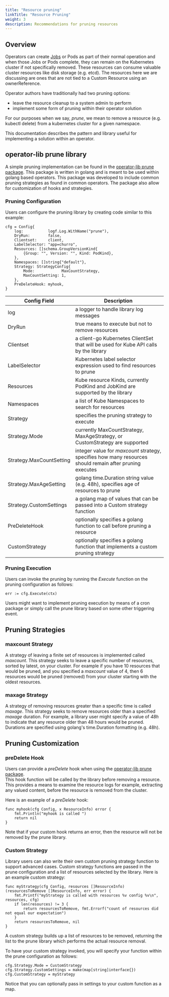 ```yaml
---
title: "Resource pruning"
linkTitle: "Resource Pruning"
weight: 3
description: Recommendations for pruning resources
---
```


## Overview

Operators can create [Jobs][jobs] or Pods as part of their normal operation and when those Jobs or Pods
complete, they can remain on the Kubernetes cluster if not specifically removed.  These resources
can consume valuable cluster resources like disk storage (e.g. etcd).  The resources here we 
are discussing are ones that are not tied to a Custom Resource using an ownerReference.

Operator authors have traditionally had two pruning options:

 * leave the resource cleanup to a system admin to perform
 * implement some form of pruning within their operator solution

For our purposes when we say, *prune*, we mean to remove a resource (e.g. kubectl delete) from
a kubernetes cluster for a given namespace.

This documentation describes the pattern and library useful for implementing a solution within an operator.

## operator-lib prune library

A simple pruning implementation can be found in the [operator-lib prune package][operator-lib-prune].  This 
package is written in golang and is meant to be used within golang based operators.  This package was 
developed to include common pruning strategies as found in common operators.  The package also allow 
for customization of hooks and strategies.

### Pruning Configuration

Users can configure the pruning library by creating code similar to this example:
```golang
cfg = Config{
	log:           logf.Log.WithName("prune"),
	DryRun:        false,
	Clientset:     client,
	LabelSelector: "app=churro",
	Resources: []schema.GroupVersionKind{
		{Group: "", Version: "", Kind: PodKind},
	},
	Namespaces: []string{"default"},
	Strategy: StrategyConfig{
		Mode:            MaxCountStrategy,
		MaxCountSetting: 1,
	},
	PreDeleteHook: myhook,
}
```


| Config Field | Description
| ------------ | -----------
| log          | a logger to handle library log messages
| DryRun       | true means to execute but not to remove resources
| Clientset    | a client-go Kubernetes ClientSet that will be used for Kube API calls by the library
| LabelSelector| Kubernetes label selector expression used to find resources to prune
| Resources    | Kube resource Kinds, currently PodKind and JobKind are supported by the library
| Namespaces   | a list of Kube Namespaces to search for resources
| Strategy     | specifies the pruning strategy to execute
| Strategy.Mode| currently MaxCountStrategy, MaxAgeStrategy, or CustomStrategy are supported
| Strategy.MaxCountSetting| integer value for *maxcount* strategy, specifies how many resources should remain after pruning executes
| Strategy.MaxAgeSetting| golang time.Duration string value (e.g. 48h), specifies age of resources to prune
| Strategy.CustomSettings| a golang map of values that can be passed into a Custom strategy function
| PreDeleteHook| optionally specifies a golang function to call before pruning a resource
| CustomStrategy | optionally specifies a golang function that implements a custom pruning strategy


### Pruning Execution

Users can invoke the pruning by running the *Execute* function on the pruning configuration
as follows:
```golang
err := cfg.Execute(ctx)
```

Users might want to implement pruning execution by means of a cron package or simply call the prune
library based on some other triggering event.

## Pruning Strategies

### maxcount Strategy

A strategy of leaving a finite set of resources is implemented called *maxcount*.  This strategy
seeks to leave a specific number of resources, sorted by latest, on your cluster.  For example if
you have 10 resources that would be pruned, and you specified a *maxcount* value of 4, then 6 
resources would be pruned (removed) from your cluster starting with the oldest resources.

### maxage Strategy

A strategy of removing resources greater than a specific time is called *maxage*.  This strategy
seeks to remove resources older than a specified *maxage* duration.  For example, a library
user might specify a value of *48h* to indicate that any resource older than 48 hours would be
pruned.  Durations are specified using golang's time.Duration formatting (e.g. 48h).

## Pruning Customization

### preDelete Hook

Users can provide a *preDelete* hook when using the [operator-lib prune package][operator-lib-prune].  
This hook function will be called by the library before removing a resource.  This provides a means to examine
the resource logs for example, extracting any valued content, before the resource is removed
from the cluster.

Here is an example of a *preDelete* hook:
```golang
func myhook(cfg Config, x ResourceInfo) error {
	fmt.Println("myhook is called ")
	return nil
}
```

Note that if your custom hook returns an error, then the resource will not be removed by the
prune library.

### Custom Strategy

Library users can also write their own custom pruning strategy function to support advanced
cases.  Custom strategy functions are passed in the prune configuration and a list of resources selected by
the library.  Here is an example custom strategy:
```golang
func myStrategy(cfg Config, resources []ResourceInfo) (resourcesToRemove []ResourceInfo, err error) {
	fmt.Printf("myStrategy is called with resources %v config %v\n", resources, cfg)
	if len(resources) != 3 {
		return resourcesToRemove, fmt.Errorf("count of resources did not equal our expectation")
	}
	return resourcesToRemove, nil
}
```

A custom strategy builds up a list of resources to be removed, returning the list to the prune library which
performs the actual resource removal. 

To have your custom strategy invoked, you will specify your function within the prune configuration
as follows:
```golang
cfg.Strategy.Mode = CustomStrategy
cfg.Strategy.CustomSettings = make(map[string]interface{})
cfg.CustomStrategy = myStrategy
```

Notice that you can optionally pass in settings to your custom function as a map.


[operator-lib]: https://github.com/operator-framework/operator-lib
[operator-lib-prune]: https://github.com/operator-framework/operator-lib/tree/main/prune
[jobs]: https://kubernetes.io/docs/concepts/workloads/controllers/job/
